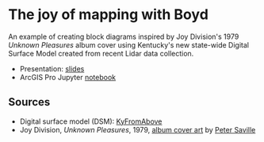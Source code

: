 # The joy of mapping with Boyd

An example of creating block diagrams inspired by Joy Division's 1979 *Unknown Pleasures* album cover using Kentucky's new state-wide Digital Surface Model created from recent Lidar data collection. 

* Presentation: [slides](index.html)
* ArcGIS Pro Jupyter [notebook](joy.ipynb)

## Sources

* Digital surface model (DSM): [KyFromAbove](https://kyfromabove.ky.gov/)
* Joy Division, *Unknown Pleasures*, 1979, [album cover art](https://en.wikipedia.org/wiki/Unknown_Pleasures) by [Peter Saville](https://en.wikipedia.org/wiki/Peter_Saville_(graphic_designer))
